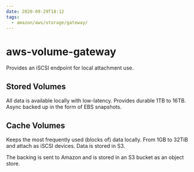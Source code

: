 ```yaml
---
date: 2020-09-29T18:12
tags:
  - amazon/aws/storage/gateway/
---
```


# aws-volume-gateway

Provides an iSCSI endpoint for local attachment use.


## Stored Volumes

All data is available locally with low-latency. Provides durable 1TB to 16TB. Async backed up in the form of EBS snapshots.

## Cache Volumes

Keeps the most frequently used (blocks of) data locally. From 1GB to 32TiB and attach as iSCSI devices. Data is stored in S3. 

The backing is sent to Amazon and is stored in an S3 bucket as an object store.
